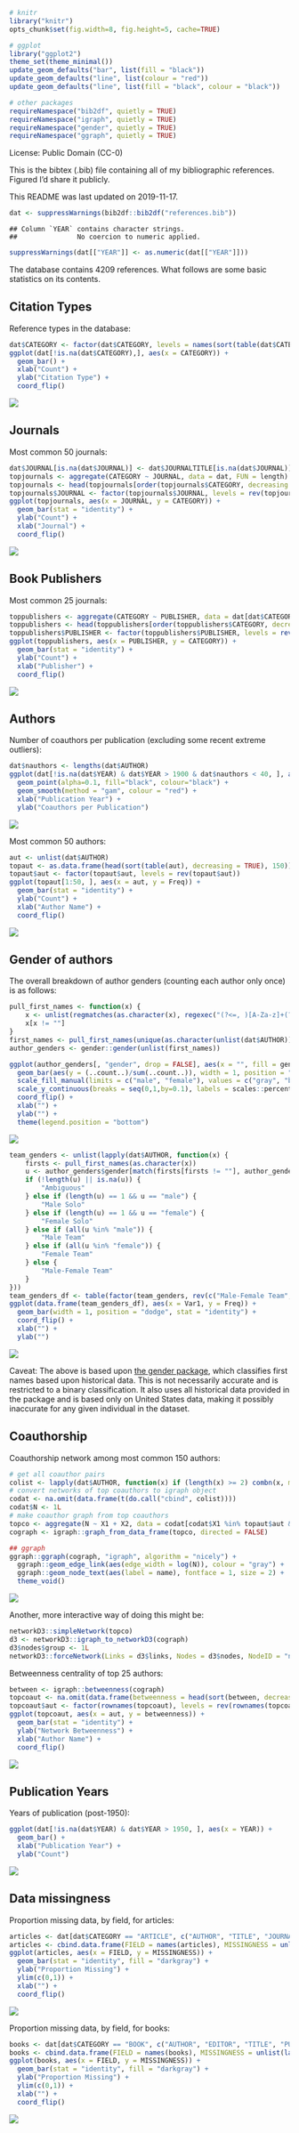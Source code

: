 ``` r
# knitr
library("knitr")
opts_chunk$set(fig.width=8, fig.height=5, cache=TRUE)

# ggplot
library("ggplot2")
theme_set(theme_minimal())
update_geom_defaults("bar", list(fill = "black"))
update_geom_defaults("line", list(colour = "red"))
update_geom_defaults("line", list(fill = "black", colour = "black"))

# other packages
requireNamespace("bib2df", quietly = TRUE)
requireNamespace("igraph", quietly = TRUE)
requireNamespace("gender", quietly = TRUE)
requireNamespace("ggraph", quietly = TRUE)
```

License: Public Domain (CC-0)

This is the bibtex (.bib) file containing all of my bibliographic
references. Figured I’d share it publicly.

This README was last updated on 2019-11-17.

``` r
dat <- suppressWarnings(bib2df::bib2df("references.bib"))
```

    ## Column `YEAR` contains character strings.
    ##               No coercion to numeric applied.

``` r
suppressWarnings(dat[["YEAR"]] <- as.numeric(dat[["YEAR"]]))
```

The database contains 4209 references. What follows are some basic
statistics on its contents.

Citation Types
--------------

Reference types in the database:

``` r
dat$CATEGORY <- factor(dat$CATEGORY, levels = names(sort(table(dat$CATEGORY))))
ggplot(dat[!is.na(dat$CATEGORY),], aes(x = CATEGORY)) + 
  geom_bar() + 
  xlab("Count") + 
  ylab("Citation Type") + 
  coord_flip()
```

![](README_files/figure-markdown_github/bibtype-1.png)

Journals
--------

Most common 50 journals:

``` r
dat$JOURNAL[is.na(dat$JOURNAL)] <- dat$JOURNALTITLE[is.na(dat$JOURNAL)]
topjournals <- aggregate(CATEGORY ~ JOURNAL, data = dat, FUN = length)
topjournals <- head(topjournals[order(topjournals$CATEGORY, decreasing = TRUE), ], 50)
topjournals$JOURNAL <- factor(topjournals$JOURNAL, levels = rev(topjournals$JOURNAL))
ggplot(topjournals, aes(x = JOURNAL, y = CATEGORY)) + 
  geom_bar(stat = "identity") + 
  ylab("Count") + 
  xlab("Journal") + 
  coord_flip()
```

![](README_files/figure-markdown_github/journal-1.png)

Book Publishers
---------------

Most common 25 journals:

``` r
toppublishers <- aggregate(CATEGORY ~ PUBLISHER, data = dat[dat$CATEGORY == "BOOK",], FUN = length)
toppublishers <- head(toppublishers[order(toppublishers$CATEGORY, decreasing = TRUE), ], 25)
toppublishers$PUBLISHER <- factor(toppublishers$PUBLISHER, levels = rev(toppublishers$PUBLISHER))
ggplot(toppublishers, aes(x = PUBLISHER, y = CATEGORY)) + 
  geom_bar(stat = "identity") + 
  ylab("Count") + 
  xlab("Publisher") + 
  coord_flip()
```

![](README_files/figure-markdown_github/publisher-1.png)

Authors
-------

Number of coauthors per publication (excluding some recent extreme
outliers):

``` r
dat$nauthors <- lengths(dat$AUTHOR)
ggplot(dat[!is.na(dat$YEAR) & dat$YEAR > 1900 & dat$nauthors < 40, ], aes(x = YEAR, y = nauthors)) + 
  geom_point(alpha=0.1, fill="black", colour="black") + 
  geom_smooth(method = "gam", colour = "red") + 
  xlab("Publication Year") + 
  ylab("Coauthors per Publication")
```

![](README_files/figure-markdown_github/nauthors-1.png)

Most common 50 authors:

``` r
aut <- unlist(dat$AUTHOR)
topaut <- as.data.frame(head(sort(table(aut), decreasing = TRUE), 150))
topaut$aut <- factor(topaut$aut, levels = rev(topaut$aut))
ggplot(topaut[1:50, ], aes(x = aut, y = Freq)) + 
  geom_bar(stat = "identity") + 
  ylab("Count") + 
  xlab("Author Name") + 
  coord_flip()
```

![](README_files/figure-markdown_github/authors-1.png)

Gender of authors
-----------------

The overall breakdown of author genders (counting each author only once)
is as follows:

``` r
pull_first_names <- function(x) {
    x <- unlist(regmatches(as.character(x), regexec("(?<=, )[A-Za-z]+(?=([., ]{1}|$))", as.character(x), perl = TRUE)))
    x[x != ""]
}
first_names <- pull_first_names(unique(as.character(unlist(dat$AUTHOR))))
author_genders <- gender::gender(unlist(first_names))

ggplot(author_genders[, "gender", drop = FALSE], aes(x = "", fill = gender)) +
  geom_bar(aes(y = (..count..)/sum(..count..)), width = 1, position = "dodge") + 
  scale_fill_manual(limits = c("male", "female"), values = c("gray", "black")) +
  scale_y_continuous(breaks = seq(0,1,by=0.1), labels = scales::percent) +
  coord_flip() +
  xlab("") +
  ylab("") +
  theme(legend.position = "bottom")
```

![](README_files/figure-markdown_github/authorgender-1.png)

``` r
team_genders <- unlist(lapply(dat$AUTHOR, function(x) {
    firsts <- pull_first_names(as.character(x))
    u <- author_genders$gender[match(firsts[firsts != ""], author_genders$name)]
    if (!length(u) || is.na(u)) {
        "Ambiguous"
    } else if (length(u) == 1 && u == "male") {
        "Male Solo"
    } else if (length(u) == 1 && u == "female") {
        "Female Solo"
    } else if (all(u %in% "male")) {
        "Male Team"
    } else if (all(u %in% "female")) {
        "Female Team"
    } else {
        "Male-Female Team"
    }
}))
team_genders_df <- table(factor(team_genders, rev(c("Male-Female Team", "Male Solo", "Female Solo", "Male Team", "Female Team", "Ambiguous"))))
ggplot(data.frame(team_genders_df), aes(x = Var1, y = Freq)) +
  geom_bar(width = 1, position = "dodge", stat = "identity") + 
  coord_flip() +
  xlab("") +
  ylab("")
```

![](README_files/figure-markdown_github/teamgender-1.png)

Caveat: The above is based upon [the gender
package](https://cran.r-project.org/package=gender), which classifies
first names based upon historical data. This is not necessarily accurate
and is restricted to a binary classification. It also uses all
historical data provided in the package and is based only on United
States data, making it possibly inaccurate for any given individual in
the dataset.

Coauthorship
------------

Coauthorship network among most common 150 authors:

``` r
# get all coauthor pairs
colist <- lapply(dat$AUTHOR, function(x) if (length(x) >= 2) combn(x, m = 2) else NA_character_)
# convert networks of top coauthors to igraph object
codat <- na.omit(data.frame(t(do.call("cbind", colist))))
codat$N <- 1L
# make coauthor graph from top coauthors
topco <- aggregate(N ~ X1 + X2, data = codat[codat$X1 %in% topaut$aut & codat$X2 %in% topaut$aut, ], FUN = sum)
cograph <- igraph::graph_from_data_frame(topco, directed = FALSE)

## ggraph
ggraph::ggraph(cograph, "igraph", algorithm = "nicely") + 
  ggraph::geom_edge_link(aes(edge_width = log(N)), colour = "gray") + 
  ggraph::geom_node_text(aes(label = name), fontface = 1, size = 2) + 
  theme_void()
```

![](README_files/figure-markdown_github/authornetwork-1.png)

Another, more interactive way of doing this might be:

``` r
networkD3::simpleNetwork(topco)
d3 <- networkD3::igraph_to_networkD3(cograph)
d3$nodes$group <- 1L
networkD3::forceNetwork(Links = d3$links, Nodes = d3$nodes, NodeID = "name", Group = "group")
```

Betweenness centrality of top 25 authors:

``` r
between <- igraph::betweenness(cograph)
topcoaut <- na.omit(data.frame(betweenness = head(sort(between, decreasing = TRUE), 30)))
topcoaut$aut <- factor(rownames(topcoaut), levels = rev(rownames(topcoaut)))
ggplot(topcoaut, aes(x = aut, y = betweenness)) + 
  geom_bar(stat = "identity") + 
  ylab("Network Betweenness") + 
  xlab("Author Name") + 
  coord_flip()
```

![](README_files/figure-markdown_github/between-1.png)

Publication Years
-----------------

Years of publication (post-1950):

``` r
ggplot(dat[!is.na(dat$YEAR) & dat$YEAR > 1950, ], aes(x = YEAR)) + 
  geom_bar() +
  xlab("Publication Year") + 
  ylab("Count")
```

![](README_files/figure-markdown_github/year-1.png)

Data missingness
----------------

Proportion missing data, by field, for articles:

``` r
articles <- dat[dat$CATEGORY == "ARTICLE", c("AUTHOR", "TITLE", "JOURNAL", "YEAR", "VOLUME", "NUMBER", "PAGES", "ABSTRACT", "DOI")]
articles <- cbind.data.frame(FIELD = names(articles), MISSINGNESS = unlist(lapply(articles, function(x) sum(is.na(x) == TRUE)/length(x))))
ggplot(articles, aes(x = FIELD, y = MISSINGNESS)) +
  geom_bar(stat = "identity", fill = "darkgray") + 
  ylab("Proportion Missing") + 
  ylim(c(0,1)) +
  xlab("") + 
  coord_flip()
```

![](README_files/figure-markdown_github/missingness_articles-1.png)

Proportion missing data, by field, for books:

``` r
books <- dat[dat$CATEGORY == "BOOK", c("AUTHOR", "EDITOR", "TITLE", "PUBLISHER", "YEAR", "ADDRESS", "ISBN")]
books <- cbind.data.frame(FIELD = names(books), MISSINGNESS = unlist(lapply(books, function(x) sum(is.na(x) == TRUE)/length(x))))
ggplot(books, aes(x = FIELD, y = MISSINGNESS)) +
  geom_bar(stat = "identity", fill = "darkgray") + 
  ylab("Proportion Missing") + 
  ylim(c(0,1)) +
  xlab("") + 
  coord_flip()
```

![](README_files/figure-markdown_github/missingness_books-1.png)
